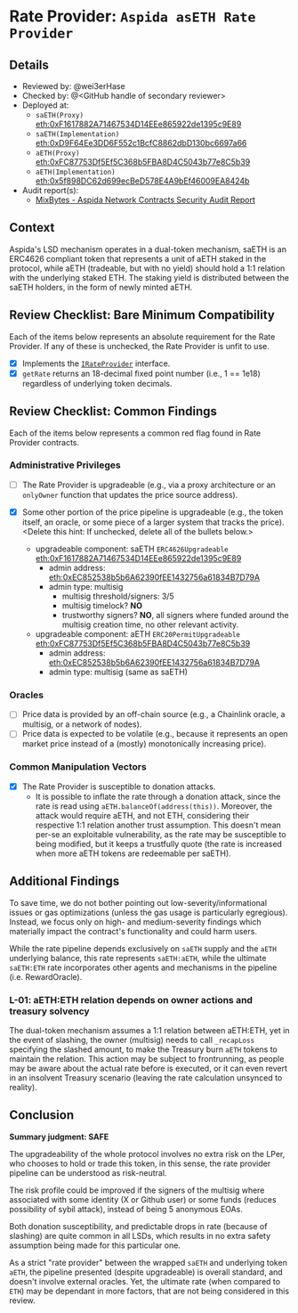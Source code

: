 # Rate Provider: `Aspida asETH Rate Provider`

## Details
- Reviewed by: @wei3erHase
- Checked by: @\<GitHub handle of secondary reviewer\>
- Deployed at:
    - `saETH(Proxy)` [eth:0xF1617882A71467534D14EEe865922de1395c9E89](https://etherscan.io/address/0xF1617882A71467534D14EEe865922de1395c9E89)
    - `saETH(Implementation)` [eth:0xD9F64Ee3DD6F552c1BcfC8862dbD130bc6697a66](https://etherscan.io/address/0xD9F64Ee3DD6F552c1BcfC8862dbD130bc6697a66)
    - `aETH(Proxy)` [eth:0xFC87753Df5Ef5C368b5FBA8D4C5043b77e8C5b39](https://etherscan.io/address/0xFC87753Df5Ef5C368b5FBA8D4C5043b77e8C5b39)
    - `aETH(Implementation)` [eth:0x5f898DC62d699ecBeD578E4A9bEf46009EA8424b](https://etherscan.io/address/0x5f898DC62d699ecBeD578E4A9bEf46009EA8424b)
- Audit report(s):
    - [MixBytes - Aspida Network Contracts Security Audit Report](https://github.com/aspidanet/documents/blob/main/audits/Aspida%20Network%20Contracts%20Security%20Audit%20Report.pdf)

## Context
Aspida's LSD mechanism operates in a dual-token mechanism, saETH is an ERC4626 compliant token that represents a unit of aETH staked in the protocol, while aETH (tradeable, but with no yield) should hold a 1:1 relation with the underlying staked ETH. The staking yield is distributed between the saETH holders, in the form of newly minted aETH.

## Review Checklist: Bare Minimum Compatibility
Each of the items below represents an absolute requirement for the Rate Provider. If any of these is unchecked, the Rate Provider is unfit to use.

- [x] Implements the [`IRateProvider`](https://github.com/balancer/balancer-v2-monorepo/blob/bc3b3fee6e13e01d2efe610ed8118fdb74dfc1f2/pkg/interfaces/contracts/pool-utils/IRateProvider.sol) interface.
- [x] `getRate` returns an 18-decimal fixed point number (i.e., 1 == 1e18) regardless of underlying token decimals.

## Review Checklist: Common Findings
Each of the items below represents a common red flag found in Rate Provider contracts.

### Administrative Privileges
- [ ] The Rate Provider is upgradeable (e.g., via a proxy architecture or an `onlyOwner` function that updates the price source address).

- [x] Some other portion of the price pipeline is upgradeable (e.g., the token itself, an oracle, or some piece of a larger system that tracks the price). \<Delete this hint: If unchecked, delete all of the bullets below.\>
    - upgradeable component: saETH `ERC4626Upgradeable` [eth:0xF1617882A71467534D14EEe865922de1395c9E89](https://etherscan.io/address/0xF1617882A71467534D14EEe865922de1395c9E89#code)
        - admin address: [eth:0xEC852538b5b6A62390fEE1432756a61834B7D79A](https://etherscan.io/address/0xEC852538b5b6A62390fEE1432756a61834B7D79A)
        - admin type: multisig
            - multisig threshold/signers: 3/5
            - multisig timelock? **NO**
            - trustworthy signers? **NO**, all signers where funded around the multisig creation time, no other relevant activity.
    - upgradeable component: aETH `ERC20PermitUpgradeable` [eth:0xFC87753Df5Ef5C368b5FBA8D4C5043b77e8C5b39](https://etherscan.io/address/0xFC87753Df5Ef5C368b5FBA8D4C5043b77e8C5b39#code)
        - admin address: [eth:0xEC852538b5b6A62390fEE1432756a61834B7D79A](https://etherscan.io/address/0xEC852538b5b6A62390fEE1432756a61834B7D79A)
        - admin type: multisig (same as saETH)

### Oracles
- [ ] Price data is provided by an off-chain source (e.g., a Chainlink oracle, a multisig, or a network of nodes).
- [ ] Price data is expected to be volatile (e.g., because it represents an open market price instead of a (mostly) monotonically increasing price).

### Common Manipulation Vectors
- [x] The Rate Provider is susceptible to donation attacks.
    - It is possible to inflate the rate through a donation attack, since the rate is read using `aETH.balanceOf(address(this))`. Moreover, the attack would require aETH, and not ETH, considering their respective 1:1 relation another trust assumption. This doesn't mean per-se an exploitable vulnerability, as the rate may be susceptible to being modified, but it keeps a trustfully quote (the rate is increased when more aETH tokens are redeemable per saETH).

## Additional Findings
To save time, we do not bother pointing out low-severity/informational issues or gas optimizations (unless the gas usage is particularly egregious). Instead, we focus only on high- and medium-severity findings which materially impact the contract's functionality and could harm users.

While the rate pipeline depends exclusively on `saETH` supply and the `aETH` underlying balance, this rate represents `saETH:aETH`, while the ultimate `saETH:ETH` rate incorporates other agents and mechanisms in the pipeline (i.e. RewardOracle).

### L-01: aETH:ETH relation depends on owner actions and treasury solvency
The dual-token mechanism assumes a 1:1 relation between aETH:ETH, yet in the event of slashing, the owner (multisig) needs to call `_recapLoss` specifying the slashed amount, to make the Treasury burn `aETH` tokens to maintain the relation. This action may be subject to frontrunning, as people may be aware about the actual rate before is executed, or it can even revert in an insolvent Treasury scenario (leaving the rate calculation unsynced to reality).

## Conclusion
**Summary judgment: SAFE**

The upgradeability of the whole protocol involves no extra risk on the LPer, who chooses to hold or trade this token, in this sense, the rate provider pipeline can be understood as risk-neutral.

The risk profile could be improved if the signers of the multisig where associated with some identity (X or Github user) or some funds (reduces possibility of sybil attack), instead of being 5 anonymous EOAs.

Both donation susceptibility, and predictable drops in rate (because of slashing) are quite common in all LSDs, which results in no extra safety assumption being made for this particular one.

As a strict "rate provider" between the wrapped `saETH` and underlying token `aETH`, the pipeline presented (despite upgradeable) is overall standard, and doesn't involve external oracles. Yet, the ultimate rate (when compared to `ETH`) may be dependant in more factors, that are not being considered in this review.